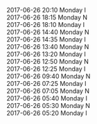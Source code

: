 2017-06-26 20:10 Monday  I  
2017-06-26 18:15 Monday  N  
2017-06-26 18:10 Monday  I  
2017-06-26 14:40 Monday  N  
2017-06-26 14:35 Monday  I  
2017-06-26 13:40 Monday  N  
2017-06-26 13:20 Monday  I  
2017-06-26 12:50 Monday  N  
2017-06-26 12:25 Monday  I  
2017-06-26 09:40 Monday  N  
2017-06-26 07:25 Monday  I  
2017-06-26 07:05 Monday  N  
2017-06-26 05:40 Monday  I  
2017-06-26 05:30 Monday  N  
2017-06-26 05:20 Monday  I  
